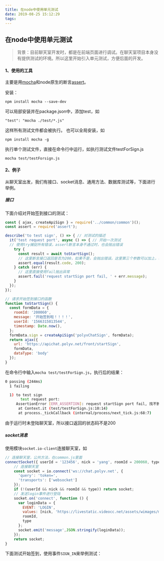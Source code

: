 ```yaml
---
title: 在node中使用单元测试
date: 2019-08-25 15:12:29
tags:
---
```

## 在node中使用单元测试
> 背景：目前聊天室开发时，都是在前端页面进行调试。在聊天室项目本身没有提供测试的环境。所以这里开始引入单元测试，方便后面的开发。

#### 1、使用的工具
主要是用[mocha](https://mochajs.org/#asynchronous-code)和node原生的断言[assert](https://nodejs.org/api/assert.html)。

安装：
`````
npm install mocha --save-dev
`````
可以局部安装并在package.json中，添加test，如
``````
"test": "mocha ./test/*.js"
```````
这样所有测试文件都会被执行。
也可以全局安装，如
``````
npm install mocha -g
``````

执行单个测试文件，直接在命令行中运行，如执行测试文件testForSign.js
``````
mocha test/testForsign.js
``````

#### 2、例子
从聊天室出发，我们有接口、socket消息、通用方法、数据库测试等，下面进行举例。
##### 接口
下面介绍对开始签到接口的测试：
`````javascript
const { ajax, createApiSign } = require('../common/common')();
const assert = require('assert');

describe('to test sign', () => { // 对测试的描述
  it('test request port', async () => { // 开始一次测试
  // 使用try捕捉所有错误，assert断言本身不通过时，也会抛出错误
    try {
      const result = await toStartSign();
      // 这里断言接口返回是否为200，如果不是，会抛出错误。这里第三个参数可以加上，表示需要的错误提示信息。
      assert.equal(result.code, 200);
    } catch (err) {
      // 这里直接使用fail抛出异常
      assert.fail('request startSign port fail, ' + err.message);
    }
  });
});

// 请求开始签到接口的函数
function toStartSign() {
  const formData = {
    roomId: '200060',
    message: '开始签到啦！！！！',
    userId: '1566315813544',
    timestamp: Date.now(),
  };
  formData.sign = createApiSign('polyvChatSign', formData);
  return ajax({
    url: 'https://apichat.polyv.net/front/startSign',
    formData,
    dataType: 'body'
  });
}
``````
在命令行中输入`mocha test/testForSign.js`，执行后的结果：
``````bash
0 passing (244ms)
  1 failing

  1) to test sign
       test request port:
     AssertionError [ERR_ASSERTION]: request startSign port fail, 找不到用户socketId，用户未登陆聊天室
      at Context.it (test/testForSign.js:10:14)
      at process._tickCallback (internal/process/next_tick.js:68:7)
``````
由于运行时未登陆聊天室，所以接口返回的状态码不是200

##### socket消息
使用模块`socket.io-client`连接聊天室，如
`````javascript
// 连接聊天室，公共方法，在common.js里面
connectSocket({ userId = '123456', nick = 'yang', roomId = 200060, type = 'user' } = {}) {
    // 连接聊天室
    const socket = io.connect('ws://chat.polyv.net', {
      'query': 'token=',
      'transports': ['websocket']
    });
    if (!(userId && nick && roomId && type)) return socket;
    // 发送login事件进行登陆
    socket.on('connect', function () {
      var loginData = {
        EVENT: 'LOGIN',
        values: [nick, 'https://livestatic.videocc.net/assets/wimages/missing_face.png', userId],
        roomId,
        type
      };
      socket.emit('message',JSON.stringify(loginData));
    });
    return socket;
}
``````
下面测试开始签到，使用事件`SIGN_IN`来举例测试：





